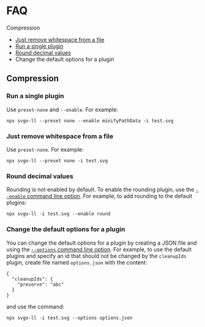 # FAQ

Compression

- [Just remove whitespace from a file](#comp-ws)
- [Run a single plugin](#comp-1plugin)
- [Round decimal values](#comp-round)
- Change the default options for a plugin

## Compression

<a id="comp-1plugin"></a>

### Run a single plugin

Use `preset-none` and `--enable`. For example:

```
npx svgo-ll --preset none --enable minifyPathData -i test.svg
```

<a id="comp-ws"></a>

### Just remove whitespace from a file

Use `preset-none`. For example:

```
npx svgo-ll --preset none -i test.svg
```

<a id="comp-round"></a>

### Round decimal values

Rounding is not enabled by default. To enable the rounding plugin, use the [`--enable` command line option](./command-line-options.md#enable). For example, to add rounding to the default plugins:

```
npx svgo-ll -i test.svg --enable round
```

<a id="comp-defaults"></a>

### Change the default options for a plugin

You can change the default options for a plugin by creating a JSON file and using the [`--options` command line option](./command-line-options.md#options). For example, to use the default plugins and specify an id that should not be changed by the `cleanupIds` plugin, create file named `options.json` with the content:

```
{
  "cleanupIds": {
    "preserve": "abc"
  }
}
```

and use the command:

```
npx svgo-ll -i test.svg --options options.json
```
